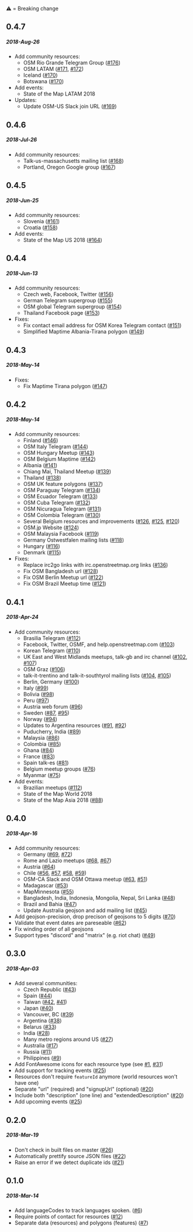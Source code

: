 :warning: = Breaking change

<!--
# A.B.C
##### YYYY-MMM-DD

[#xxx]: https://github.com/osmlab/osm-community-index/issues/xxx
-->

## 0.4.7
##### 2018-Aug-26

* Add community resources:
  * OSM Rio Grande Telegram Group ([#176])
  * OSM LATAM ([#171], [#172])
  * Iceland ([#170])
  * Botswana ([#170])
* Add events:
  * State of the Map LATAM 2018
* Updates:
  * Update OSM-US Slack join URL ([#169])

[#176]: https://github.com/osmlab/osm-community-index/issues/176
[#172]: https://github.com/osmlab/osm-community-index/issues/172
[#171]: https://github.com/osmlab/osm-community-index/issues/171
[#170]: https://github.com/osmlab/osm-community-index/issues/170
[#169]: https://github.com/osmlab/osm-community-index/issues/169


## 0.4.6
##### 2018-Jul-26

* Add community resources:
  * Talk-us-massachusetts mailing list ([#168])
  * Portland, Oregon Google group ([#167])

[#168]: https://github.com/osmlab/osm-community-index/issues/168
[#167]: https://github.com/osmlab/osm-community-index/issues/167


## 0.4.5
##### 2018-Jun-25

* Add community resources:
  * Slovenia ([#161])
  * Croatia ([#158])
* Add events:
  * State of the Map US 2018 ([#164])

[#164]: https://github.com/osmlab/osm-community-index/issues/164
[#161]: https://github.com/osmlab/osm-community-index/issues/161
[#158]: https://github.com/osmlab/osm-community-index/issues/158


## 0.4.4
##### 2018-Jun-13

* Add community resources:
  * Czech web, Facebook, Twitter ([#156])
  * German Telegram supergroup ([#155])
  * OSM global Telegram supergroup ([#154])
  * Thailand Facebook page ([#153])
* Fixes:
  * Fix contact email address for OSM Korea Telegram contact ([#151])
  * Simplified Maptime Albania-Tirana polygon ([#149])

[#156]: https://github.com/osmlab/osm-community-index/issues/156
[#155]: https://github.com/osmlab/osm-community-index/issues/155
[#154]: https://github.com/osmlab/osm-community-index/issues/154
[#153]: https://github.com/osmlab/osm-community-index/issues/153
[#151]: https://github.com/osmlab/osm-community-index/issues/151
[#149]: https://github.com/osmlab/osm-community-index/issues/149


## 0.4.3
##### 2018-May-14
* Fixes:
  * Fix Maptime Tirana polygon ([#147])

[#147]: https://github.com/osmlab/osm-community-index/issues/147


## 0.4.2
##### 2018-May-14
* Add community resources:
  * Finland ([#146])
  * OSM Italy Telegram ([#144])
  * OSM Hungary Meetup ([#143])
  * OSM Belgium Maptime ([#142])
  * Albania ([#141])
  * Chiang Mai, Thailand Meetup ([#139])
  * Thailand ([#138])
  * OSM UK feature polygons ([#137])
  * OSM Paraguay Telegram ([#134])
  * OSM Ecuador Telegram ([#133])
  * OSM Cuba Telegram ([#132])
  * OSM Nicuragua Telegram ([#131])
  * OSM Colombia Telegram ([#130])
  * Several Belgium resources and improvements ([#126], [#125], [#120])
  * OSM.jp Website ([#124])
  * OSM Malaysia Facebook ([#119])
  * Germany Ostwestfalen mailing lists ([#118])
  * Hungary ([#116])
  * Denmark ([#115])
* Fixes:
  * Replace irc2go links with irc.openstreetmap.org links ([#136])
  * Fix OSM Bangladesh url ([#128])
  * Fix OSM Berlin Meetup url ([#122])
  * Fix OSM Brazil Meetup time ([#121])

[#146]: https://github.com/osmlab/osm-community-index/issues/146
[#144]: https://github.com/osmlab/osm-community-index/issues/144
[#143]: https://github.com/osmlab/osm-community-index/issues/143
[#142]: https://github.com/osmlab/osm-community-index/issues/142
[#141]: https://github.com/osmlab/osm-community-index/issues/141
[#139]: https://github.com/osmlab/osm-community-index/issues/139
[#138]: https://github.com/osmlab/osm-community-index/issues/138
[#137]: https://github.com/osmlab/osm-community-index/issues/137
[#136]: https://github.com/osmlab/osm-community-index/issues/136
[#134]: https://github.com/osmlab/osm-community-index/issues/134
[#133]: https://github.com/osmlab/osm-community-index/issues/133
[#132]: https://github.com/osmlab/osm-community-index/issues/132
[#131]: https://github.com/osmlab/osm-community-index/issues/131
[#130]: https://github.com/osmlab/osm-community-index/issues/130
[#128]: https://github.com/osmlab/osm-community-index/issues/128
[#126]: https://github.com/osmlab/osm-community-index/issues/126
[#125]: https://github.com/osmlab/osm-community-index/issues/125
[#124]: https://github.com/osmlab/osm-community-index/issues/124
[#122]: https://github.com/osmlab/osm-community-index/issues/122
[#121]: https://github.com/osmlab/osm-community-index/issues/121
[#120]: https://github.com/osmlab/osm-community-index/issues/120
[#119]: https://github.com/osmlab/osm-community-index/issues/119
[#118]: https://github.com/osmlab/osm-community-index/issues/118
[#116]: https://github.com/osmlab/osm-community-index/issues/116
[#115]: https://github.com/osmlab/osm-community-index/issues/115


## 0.4.1
##### 2018-Apr-24
* Add community resources:
  * Brasilia Telegram ([#112])
  * Facebook, Twitter, OSMF, and help.openstreetmap.com ([#103])
  * Korean Telegram ([#110])
  * UK East and West Midlands meetups, talk-gb and irc channel ([#102], [#107])
  * OSM Graz ([#106])
  * talk-it-trentino and talk-it-southtyrol mailing lists ([#104], [#105])
  * Berlin, Germany ([#100])
  * Italy ([#99])
  * Bolivia ([#98])
  * Peru ([#97])
  * Austria web forum ([#96])
  * Sweden ([#87], [#95])
  * Norway ([#94])
  * Updates to Argentina resources ([#91], [#92])
  * Puducherry, India ([#89])
  * Malaysia ([#86])
  * Colombia ([#85])
  * Ghana ([#84])
  * France ([#83])
  * Spain talk-es ([#81])
  * Belgium meetup groups ([#76])
  * Myanmar ([#75])
* Add events:
  * Brazilian meetups ([#112])
  * State of the Map World 2018
  * State of the Map Asia 2018 ([#88])

[#112]: https://github.com/osmlab/osm-community-index/issues/112
[#110]: https://github.com/osmlab/osm-community-index/issues/110
[#107]: https://github.com/osmlab/osm-community-index/issues/107
[#106]: https://github.com/osmlab/osm-community-index/issues/106
[#105]: https://github.com/osmlab/osm-community-index/issues/105
[#104]: https://github.com/osmlab/osm-community-index/issues/104
[#103]: https://github.com/osmlab/osm-community-index/issues/103
[#102]: https://github.com/osmlab/osm-community-index/issues/102
[#100]: https://github.com/osmlab/osm-community-index/issues/100
[#99]: https://github.com/osmlab/osm-community-index/issues/99
[#98]: https://github.com/osmlab/osm-community-index/issues/98
[#97]: https://github.com/osmlab/osm-community-index/issues/97
[#96]: https://github.com/osmlab/osm-community-index/issues/96
[#95]: https://github.com/osmlab/osm-community-index/issues/95
[#94]: https://github.com/osmlab/osm-community-index/issues/94
[#92]: https://github.com/osmlab/osm-community-index/issues/92
[#91]: https://github.com/osmlab/osm-community-index/issues/91
[#89]: https://github.com/osmlab/osm-community-index/issues/89
[#88]: https://github.com/osmlab/osm-community-index/issues/88
[#87]: https://github.com/osmlab/osm-community-index/issues/87
[#86]: https://github.com/osmlab/osm-community-index/issues/86
[#85]: https://github.com/osmlab/osm-community-index/issues/85
[#84]: https://github.com/osmlab/osm-community-index/issues/84
[#83]: https://github.com/osmlab/osm-community-index/issues/83
[#81]: https://github.com/osmlab/osm-community-index/issues/81
[#76]: https://github.com/osmlab/osm-community-index/issues/76
[#75]: https://github.com/osmlab/osm-community-index/issues/75


## 0.4.0
##### 2018-Apr-16
* Add community resources:
  * Germany ([#69], [#72])
  * Rome and Lazio meetups ([#68], [#67])
  * Austria ([#64])
  * Chile ([#56], [#57], [#58], [#59])
  * OSM-CA Slack and OSM Ottawa meetup ([#63], [#51])
  * Madagascar ([#53])
  * MapMinnesota ([#55])
  * Bangladesh, India, Indonesia, Mongolia, Nepal, Sri Lanka ([#48])
  * Brazil and Bahia ([#47])
  * Update Australia geojson and add mailing list ([#45])
* Add geojson-precision, drop precison of geojsons to 5 digits ([#70])
* Validate that event dates are pareseable ([#62])
* Fix winding order of all geojsons
* Support types "discord" and "matrix" (e.g. riot chat) ([#49])

[#72]: https://github.com/osmlab/osm-community-index/issues/72
[#70]: https://github.com/osmlab/osm-community-index/issues/70
[#69]: https://github.com/osmlab/osm-community-index/issues/69
[#68]: https://github.com/osmlab/osm-community-index/issues/68
[#67]: https://github.com/osmlab/osm-community-index/issues/67
[#64]: https://github.com/osmlab/osm-community-index/issues/64
[#63]: https://github.com/osmlab/osm-community-index/issues/63
[#62]: https://github.com/osmlab/osm-community-index/issues/62
[#59]: https://github.com/osmlab/osm-community-index/issues/59
[#58]: https://github.com/osmlab/osm-community-index/issues/58
[#57]: https://github.com/osmlab/osm-community-index/issues/57
[#56]: https://github.com/osmlab/osm-community-index/issues/56
[#55]: https://github.com/osmlab/osm-community-index/issues/55
[#53]: https://github.com/osmlab/osm-community-index/issues/53
[#51]: https://github.com/osmlab/osm-community-index/issues/51
[#49]: https://github.com/osmlab/osm-community-index/issues/49
[#48]: https://github.com/osmlab/osm-community-index/issues/48
[#47]: https://github.com/osmlab/osm-community-index/issues/47
[#45]: https://github.com/osmlab/osm-community-index/issues/45


## 0.3.0
##### 2018-Apr-03
* Add several communities:
  * Czech Republic ([#43])
  * Spain ([#44])
  * Taiwan ([#42], [#41])
  * Japan ([#40])
  * Vancouver, BC ([#39])
  * Argentina ([#38])
  * Belarus ([#33])
  * India ([#28])
  * Many metro regions around US ([#27])
  * Australia ([#17])
  * Russia ([#11])
  * Philippines ([#9])
* Add FontAwesome icons for each resource type (see [#1], [#31])
* Add support for tracking events ([#25])
* Resources don't require `featureId` anymore (world resources won't have one)
* Separate "url" (required) and "signupUrl" (optional) ([#20])
* Include both "description" (one line) and "extendedDescription" ([#20])
* Add upcoming events ([#25])

[#44]: https://github.com/osmlab/osm-community-index/issues/44
[#43]: https://github.com/osmlab/osm-community-index/issues/43
[#42]: https://github.com/osmlab/osm-community-index/issues/42
[#41]: https://github.com/osmlab/osm-community-index/issues/41
[#40]: https://github.com/osmlab/osm-community-index/issues/40
[#39]: https://github.com/osmlab/osm-community-index/issues/39
[#38]: https://github.com/osmlab/osm-community-index/issues/38
[#33]: https://github.com/osmlab/osm-community-index/issues/33
[#31]: https://github.com/osmlab/osm-community-index/issues/31
[#28]: https://github.com/osmlab/osm-community-index/issues/28
[#27]: https://github.com/osmlab/osm-community-index/issues/27
[#25]: https://github.com/osmlab/osm-community-index/issues/25
[#20]: https://github.com/osmlab/osm-community-index/issues/20
[#17]: https://github.com/osmlab/osm-community-index/issues/17
[#11]: https://github.com/osmlab/osm-community-index/issues/11
[#9]: https://github.com/osmlab/osm-community-index/issues/9
[#1]: https://github.com/osmlab/osm-community-index/issues/1


## 0.2.0
##### 2018-Mar-19
* Don't check in built files on master ([#26])
* Automatically prettify source JSON files ([#22])
* Raise an error if we detect duplicate ids ([#21])

[#26]: https://github.com/osmlab/osm-community-index/issues/26
[#22]: https://github.com/osmlab/osm-community-index/issues/22
[#21]: https://github.com/osmlab/osm-community-index/issues/21

## 0.1.0
##### 2018-Mar-14
* Add languageCodes to track languages spoken. ([#6])
* Require points of contact for resources ([#12])
* Separate data (resources) and polygons (features) ([#7])

[#12]: https://github.com/osmlab/osm-community-index/issues/12
[#7]: https://github.com/osmlab/osm-community-index/issues/7
[#6]: https://github.com/osmlab/osm-community-index/issues/6
